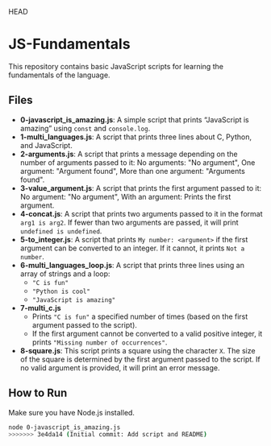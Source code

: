 HEAD
# JS-Fundamentals

This repository contains basic JavaScript scripts for learning the fundamentals of the language.

## Files


- **0-javascript_is_amazing.js**: A simple script that prints “JavaScript is amazing” using `const` and `console.log`.
- **1-multi_languages.js**: A script that prints three lines about C, Python, and JavaScript.
- **2-arguments.js**: A script that prints a message depending on the number of arguments passed to it: No arguments: "No argument", One argument: "Argument found", More than one argument: "Arguments found".
- **3-value_argument.js**: A script that prints the first argument passed to it: No argument: "No argument", With an argument: Prints the first argument.
- **4-concat.js**: A script that prints two arguments passed to it in the format `arg1 is arg2`. If fewer than two arguments are passed, it will print `undefined is undefined`.
- **5-to_integer.js**: A script that prints `My number: <argument>` if the first argument can be converted to an integer. If it cannot, it prints `Not a number`.
- **6-multi_languages_loop.js**: A script that prints three lines using an array of strings and a loop:
    - `"C is fun"`
    - `"Python is cool"`
    - `"JavaScript is amazing"`
- **7-multi_c.js**
   - Prints `"C is fun"` a specified number of times (based on the first argument passed to the script).
   - If the first argument cannot be converted to a valid positive integer, it prints `"Missing number of occurrences"`.
- **8-square.js**: This script prints a square using the character `X`. The size of the square is determined by the first argument passed to the script. If no valid argument is provided, it will print an error message.


## How to Run

Make sure you have Node.js installed.

```bash
node 0-javascript_is_amazing.js
>>>>>>> 3e4da14 (Initial commit: Add script and README)
